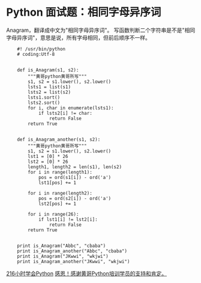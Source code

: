 # Python 面试题：相同字母异序词

Anagram，翻译成中文为"相同字母异序词"。
写函数判断二个字符串是不是"相同字母异序词"，意思是说，所有字母相同，但前后顺序不一样。


		#! /usr/bin/python
		# coding:Utf-8


		def is_Anagram(s1, s2):
		    """黄哥python黄哥所写"""
		    s1, s2 = s1.lower(), s2.lower()
		    lsts1 = list(s1)
		    lsts2 = list(s2)
		    lsts1.sort()
		    lsts2.sort()
		    for i, char in enumerate(lsts1):
		        if lsts2[i] != char:
		            return False
		    return True


		def is_Anagram_another(s1, s2):
		    """黄哥python黄哥所写"""
		    s1, s2 = s1.lower(), s2.lower()
		    lst1 = [0] * 26
		    lst2 = [0] * 26
		    length1, length2 = len(s1), len(s2)
		    for i in range(length1):
		        pos = ord(s1[i]) - ord('a')
		        lst1[pos] += 1

		    for i in range(length2):
		        pos = ord(s2[i]) - ord('a')
		        lst2[pos] += 1

		    for i in range(26):
		        if lst1[i] != lst2[i]:
		            return False
		    return True


		print is_Anagram("Abbc", "cbaba")
		print is_Anagram_another("Abbc", "cbaba")
		print is_Anagram("JKwwi", "wkjwi")
		print is_Anagram_another("JKwwi", "wkjwi")



[216小时学会Python](https://github.com/pythonpeixun/article/blob/master/python/hours_216.mdown)
[感恩！感谢黄哥Python培训学员的支持和肯定。](https://github.com/pythonpeixun/article/blob/master/python/thanks.md)


